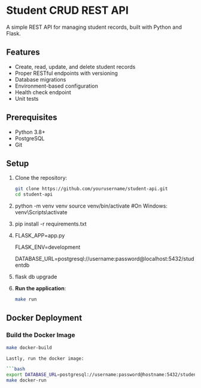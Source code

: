 # Student CRUD REST API

A simple REST API for managing student records, built with Python and Flask.

## Features

- Create, read, update, and delete student records
- Proper RESTful endpoints with versioning
- Database migrations
- Environment-based configuration
- Health check endpoint
- Unit tests

## Prerequisites

- Python 3.8+
- PostgreSQL
- Git

## Setup

1. Clone the repository:
   ```bash
   git clone https://github.com/yourusername/student-api.git
   cd student-api

2. python -m venv venv
source venv/bin/activate  #On Windows: venv\Scripts\activate

3. pip install -r requirements.txt

4. FLASK_APP=app.py

   FLASK_ENV=development

   DATABASE_URL=postgresql://username:password@localhost:5432/studentdb

5. flask db upgrade 

6. **Run the application**:
   ```bash
   make run

## Docker Deployment

### Build the Docker Image
```bash
make docker-build

Lastly, run the docker image:

```bash
export DATABASE_URL=postgresql://username:password@hostname:5432/studentdb
make docker-run
